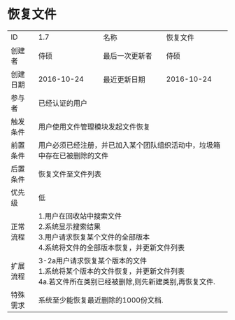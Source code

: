 # 恢复文件
<table>
<tbody>
<tr><td>ID</td><td>1.7</td><td>名称</td><td>恢复文件</td></tr>
<tr><td>创建者</td><td>侍硕</td><td>最后一次更新者</td><td>侍硕</td></tr>
<tr><td>创建日期</td><td>2016-10-24</td><td>最近更新日期</td><td>2016-10-24</td></tr>
<tr><td>参与者</td><td colspan="3">已经认证的用户</td></tr>
<tr><td>触发条件</td><td colspan="3">用户使用文件管理模块发起文件恢复</td></tr>
<tr><td>前置条件</td><td colspan="3">用户必须已经注册，并已加入某个团队组织活动中，垃圾箱中存在已被删除的文件</td></tr>
<tr><td>后置条件</td><td colspan="3">恢复文件至文件列表</td></tr>
<tr><td>优先级</td><td colspan="3">低</td></tr>
<tr><td>正常流程</td><td colspan="3">
1.用户在回收站中搜索文件<br>
2.系统显示搜索结果<br>
3.用户请求恢复某个文件的全部版本<br>
4.系统将文件的全部版本恢复，并更新文件列表<br>
</td></tr>
<tr><td>扩展流程</td><td colspan="3">
3-2a用户请求恢复某个版本的文件<br>
1.系统将某个版本的文件恢复，并更新文件列表<br>
4a.若文件所在类别已经被删除,则先新建类别,再恢复文件.
</td></tr>
<tr><td>特殊需求</td><td colspan="3">
系统至少能恢复最近删除的1000份文档.
</td></tr>
</tbody>
</table>

